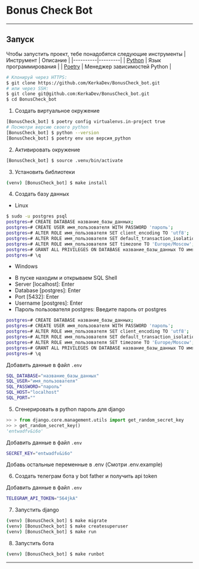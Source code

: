 # Bonus Check Bot
___

## Запуск

Чтобы запустить проект, тебе понадобятся следующие инструменты
| Инструмент | Описание |
|----------|---------|
| [Python](https://www.python.org/downloads/) | Язык программирования |
| [Poetry](https://python-poetry.org/) | Менеджер зависимостей Python |

```Bash
# Клонируй через HTTPS:
$ git clone https://github.com/KerkaDev/BonusCheck_bot.git
# или через SSH:
$ git clone git@github.com:KerkaDev/BonusCheck_bot.git
$ cd BonusCheck_bot
```

1. Создать виртуальное окружение
```sh
[BonusCheck_bot] $ poetry config virtualenvs.in-project true
# Посмотри версию своего python
[BonusCheck_bot] $ python --version
[BonusCheck_bot] $ poetry env use версия_python
```
2. Активировать окружение
```sh
[BonusCheck_bot] $ source .venv/bin/activate
```
3. Установить библиотеки
```sh
(venv) [BonusCheck_bot] $ make install
```
4. Создать базу данных

- Linux

```sh
$ sudo -u postgres psql
postgres=# CREATE DATABASE название_базы_данных;
postgres=# CREATE USER имя_пользователя WITH PASSWORD 'пароль'; 
postgres=# ALTER ROLE имя_пользователя SET client_encoding TO 'utf8';
postgres=# ALTER ROLE имя_пользователя SET default_transaction_isolation TO 'read committed';
postgres=# ALTER ROLE имя_пользователя SET timezone TO 'Europe/Moscow';
postgres=# GRANT ALL PRIVILEGES ON DATABASE название_базы_данных TO имя_пользователя;
postgres=# \q
```

- Windows

* В пуске находим и открываем SQL Shell
* Server [localhost]: Enter
* Database [postgres]: Enter
* Port [5432]: Enter
* Username [postgres]: Enter
* Пароль пользователя postgres: Введите пароль от postgres
```sh
postgres=# CREATE DATABASE название_базы_данных;
postgres=# CREATE USER имя_пользователя WITH PASSWORD 'пароль'; 
postgres=# ALTER ROLE имя_пользователя SET client_encoding TO 'utf8';
postgres=# ALTER ROLE имя_пользователя SET default_transaction_isolation TO 'read committed';
postgres=# ALTER ROLE имя_пользователя SET timezone TO 'Europe/Moscow';
postgres=# GRANT ALL PRIVILEGES ON DATABASE название_базы_данных TO имя_пользователя;
postgres=# \q
```

Добавить данные в файл `.env`

```sh
SQL_DATABASE="название_базы_данных"
SQL_USER="имя_пользователя"
SQL_PASSWORD="пароль"
SQL_HOST="localhost"
SQL_PORT=""
```
5. Сгенерировать в python пароль для django

```py
>> > from django.core.management.utils import get_random_secret_key
>> > get_random_secret_key()
'entwadfv&i6o'
```

Добавить данные в файл `.env`

```sh
SECRET_KEY="entwadfv&i6o"
```
Добавь остальные переменные в .env (Смотри .env.example)

6. Создать телеграм бота у bot father и получить api token

Добавить данные в файл `.env`

```sh
TELEGRAM_API_TOKEN="564jkA"
```

7. Запустить django

```sh
(venv) [BonusCheck_bot] $ make migrate
(venv) [BonusCheck_bot] $ make createsuperuser
(venv) [BonusCheck_bot] $ make run
```

8. Запустить бота

```sh
(venv) [BonusCheck_bot] $ make runbot
```

---
